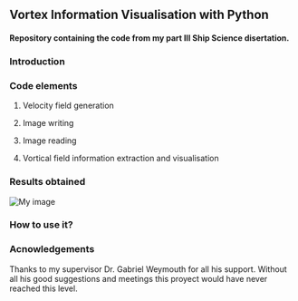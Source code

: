 ## Vortex Information Visualisation with Python
#### Repository containing the code from my part III Ship Science disertation.

### Introduction

### Code elements
1. Velocity field generation

2. Image writing 

3. Image reading

4. Vortical field information extraction and visualisation

### Results obtained

![My image](carlosloslas.github.com/PyVortexInfoVisualisation/pics/3dVchain.png)


### How to use it?

### Acnowledgements

Thanks to my supervisor Dr. Gabriel Weymouth for all his support. Without all his good suggestions and meetings this proyect would have never reached this level. 
